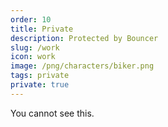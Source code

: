 ```yaml
---
order: 10
title: Private
description: Protected by Bouncer
slug: /work
icon: work
image: /png/characters/biker.png
tags: private
private: true 
---
```

You cannot see this.
